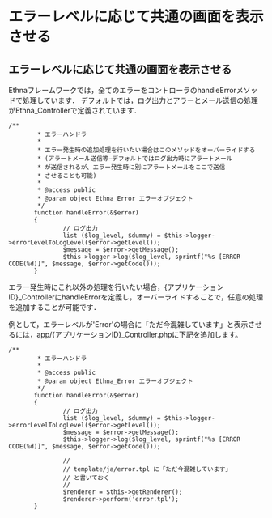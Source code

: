 # エラーレベルに応じて共通の画面を表示させる

## エラーレベルに応じて共通の画面を表示させる [](ethna-document-dev_guide-error-fatal.html#h519318e "h519318e")

Ethnaフレームワークでは，全てのエラーをコントローラのhandleErrorメソッドで処理しています． デフォルトでは，ログ出力とアラーとメール送信の処理がEthna\_Controllerで定義されています．

    /**
            * エラーハンドラ
            *
            * エラー発生時の追加処理を行いたい場合はこのメソッドをオーバーライドする
            * (アラートメール送信等−デフォルトではログ出力時にアラートメール
            * が送信されるが、エラー発生時に別にアラートメールをここで送信
            * させることも可能)
            *
            * @access public
            * @param object Ethna_Error エラーオブジェクト
            */
           function handleError(&$error)
           {
                   // ログ出力
                   list ($log_level, $dummy) = $this->logger->errorLevelToLogLevel($error->getLevel());
                   $message = $error->getMessage();
                   $this->logger->log($log_level, sprintf("%s [ERROR CODE(%d)]", $message, $error->getCode()));
           }

エラー発生時にこれ以外の処理を行いたい場合，{アプリケーションID}\_ControllerにhandleErrorを定義し，オーバーライドすることで，任意の処理を追加することが可能です．

例として，エラーレベルが'Error'の場合に「ただ今混雑しています」と表示させるには，app/{アプリケーションID}\_Controller.phpに下記を追加します。

    /**
            * エラーハンドラ
            *
            * @access public
            * @param object Ethna_Error エラーオブジェクト
            */
           function handleError(&$error)
           {
                   // ログ出力
                   list ($log_level, $dummy) = $this->logger->errorLevelToLogLevel($error->getLevel());
                   $message = $error->getMessage();
                   $this->logger->log($log_level, sprintf("%s [ERROR CODE(%d)]", $message, $error->getCode()));
                  
                   //    
                   // template/ja/error.tpl に「ただ今混雑しています」
                   // と書いておく
                   //
                   $renderer = $this->getRenderer();
                   $renderer->perform('error.tpl');
           }

<!-- ??END id:body -->
<!-- ??BEGIN id:summary --><!-- ??END id:note -->
